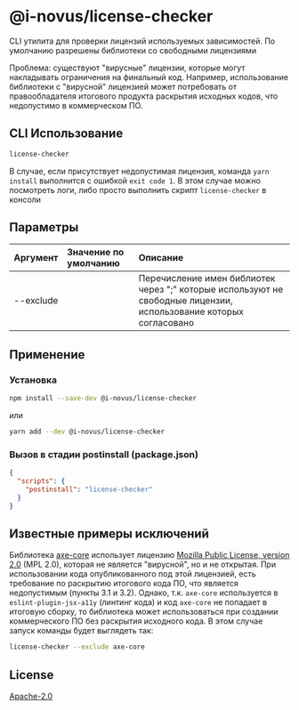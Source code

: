 # @i-novus/license-checker

CLI утилита для проверки лицензий используемых зависимостей. По умолчанию разрешены библиотеки со свободными лицензиями

Проблема: существуют "вирусные" лицензии, которые могут накладывать ограничения на финальный код.
Например, использование библиотеки с "вирусной" лицензией может потребовать от правообладателя итогового продукта раскрытия исходных кодов, что недопустимо в коммерческом ПО.

## CLI Использование

```bash
license-checker
```

В случае, если присутствует недопустимая лицензия, команда `yarn install` выполнится с ошибкой `exit code 1`.
В этом случае можно посмотреть логи, либо просто выполнить скрипт `license-checker` в консоли

## Параметры

| Аргумент  | Значение по умолчанию | Описание                                                                                                          |
|:----------|:----------------------|:------------------------------------------------------------------------------------------------------------------|
| --exclude |                       | Перечисление имен библиотек через ";" которые используют не свободные лицензии, использование которых согласовано |

## Применение

### Установка

```bash
npm install --save-dev @i-novus/license-checker
```

или

```bash
yarn add --dev @i-novus/license-checker
```

### Вызов в стадии postinstall (package.json)

```json
{
  "scripts": {
    "postinstall": "license-checker"
  }
}
```

## Известные примеры исключений

Библиотека [axe-core](https://github.com/dequelabs/axe-core/tree/develop) использует лицензию [Mozilla Public License, version 2.0](https://www.mozilla.org/en-US/MPL/2.0/) (MPL 2.0),
которая не является "вирусной", но и не открытая. При использовании кода опубликованного под этой лицензией,
есть требование по раскрытию итогового кода ПО, что является недопустимым (пункты 3.1 и 3.2).
Однако, т.к. `axe-core` используется в `eslint-plugin-jsx-a11y` (линтинг кода) и код `axe-core` не попадает в итоговую сборку,
то библиотека может использоваться при создании коммерческого ПО без раскрытия исходного кода.
В этом случае запуск команды будет выглядеть так:

```bash
license-checker --exclude axe-core
```


## License

[Apache-2.0](./LICENSE)
